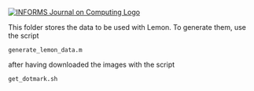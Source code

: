 [![INFORMS Journal on Computing Logo](https://INFORMSJoC.github.io/logos/INFORMS_Journal_on_Computing_Header.jpg)](https://pubsonline.informs.org/journal/ijoc)

This folder stores the data to be used with Lemon. To generate them, use the script
```
generate_lemon_data.m
```
after having downloaded the images with the script
```
get_dotmark.sh
```